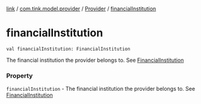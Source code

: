 [link](../../index.md) / [com.tink.model.provider](../index.md) / [Provider](index.md) / [financialInstitution](./financial-institution.md)

# financialInstitution

`val financialInstitution: FinancialInstitution`

The financial institution the provider belongs to. See [FinancialInstitution](-financial-institution/index.md)

### Property

`financialInstitution` - The financial institution the provider belongs to. See [FinancialInstitution](-financial-institution/index.md)
